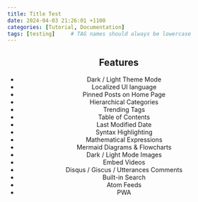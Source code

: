 ```yaml
---
title: Title Test
date: 2024-04-03 21:26:01 +1100
categories: [Tutorial, Documentation]
tags: [testing]     # TAG names should always be lowercase
---
```


<div align="center">

## Features

- Dark / Light Theme Mode  
- Localized UI language  
- Pinned Posts on Home Page  
- Hierarchical Categories  
- Trending Tags  
- Table of Contents  
- Last Modified Date  
- Syntax Highlighting  
- Mathematical Expressions  
- Mermaid Diagrams & Flowcharts  
- Dark / Light Mode Images  
- Embed Videos  
- Disqus / Giscus / Utterances Comments  
- Built-in Search  
- Atom Feeds  
- PWA  

</div>
